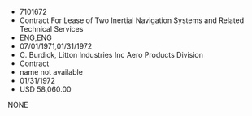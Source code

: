 * 7101672
* Contract For Lease of Two Inertial Navigation Systems and   Related Technical Services
* ENG,ENG
* 07/01/1971,01/31/1972
* C. Burdick, Litton Industries Inc Aero Products Division
* Contract
*   name not available
* 01/31/1972
* USD 58,060.00

NONE
